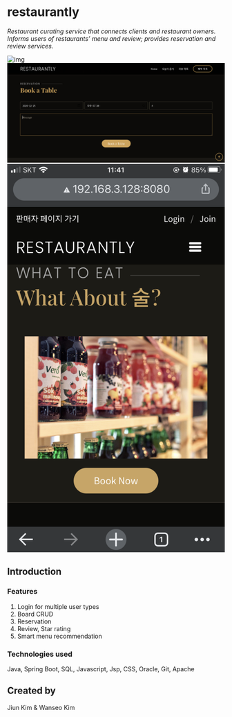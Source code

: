# restaurantly
*Restaurant curating service that connects clients and restaurant owners. Informs users of restaurants’ menu and review; provides reservation and review services.*

![img](/images/screenshot.png)
![img](/images/screenshot2.png)
![img](/images/resly-random-menu.png)


## Introduction

### Features


1. Login for multiple user types
2. Board CRUD
3. Reservation
4. Review, Star rating
5. Smart menu recommendation


### Technologies used

Java,
Spring Boot,
SQL,
Javascript,
Jsp,
CSS,
Oracle,
Git,
Apache




## Created by

Jiun Kim &
Wanseo Kim


